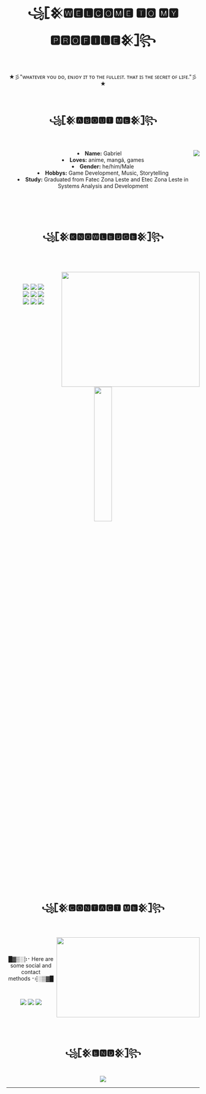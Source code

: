 <body>
  <center>
<h1 align="center">꧁𓊈𒆜🆆🅴🅻🅲🅾🅼🅴 🆃🅾 🅼🆈 🅿🆁🅾🅵🅸🅻🅴𒆜𓊉꧂</h1>
<br>
<div align="center">
  <p>★彡"ᴡʜᴀᴛᴇᴠᴇʀ ʏᴏᴜ ᴅᴏ, ᴇɴᴊᴏʏ ɪᴛ ᴛᴏ ᴛʜᴇ ꜰᴜʟʟᴇꜱᴛ. ᴛʜᴀᴛ ɪꜱ ᴛʜᴇ ꜱᴇᴄʀᴇᴛ ᴏꜰ ʟɪꜰᴇ."彡★</p>
  
</div>
    <div align="center">
      </div>
<div>
<br>
<h2 align="center">꧁𓊈𒆜🅰🅱🅾🆄🆃 🅼🅴𒆜𓊉꧂</h2>
<br>
<br>
  <div align="center">
<img src="https://64.media.tumblr.com/e1f1c97123ae217eb731500e502e0083/tumblr_n9dxcikmIU1qc9zfzo7_r1_250.gif" align="right">
  </div>
<li>
 <b>Name:</b> Gabriel</li>
<li>
<b>Loves:</b> anime, mangá, games
</li>
<li>
<b>Gender:</b> he/him/Male
</li>
<li>
<b>Hobbys:</b> Game Development, Music, Storytelling
</li>
<li>
  <b>Study:</b> Graduated from Fatec Zona Leste and Etec Zona Leste in Systems Analysis and Development
</li>
<br><br>
</div>
<div>
<br>
<br>
<h2 align="center">꧁𓊈𒆜🅺🅽🅾🆆🅻🅴🅳🅶🅴𒆜𓊉꧂</h2>
<br>
<br>
<p>
  <div align="center">
<img src="https://gifdb.com/images/high/umiko-ahagon-desktop-programming-eg5f8g2281ekfhde.webp" align="right" width="360px" height="300px">
  </div>
</div>
<div>
  <br>
<p align="center"><img src="https://img.shields.io/badge/PHP-777BB4?style=for-the-badge&logo=php&logoColor=white"/> <img src="https://img.shields.io/badge/html5%20-%23E34F26.svg?&style=for-the-badge&logo=html5&logoColor=white"/> <img src="https://img.shields.io/badge/css3%20-%231572B6.svg?&style=for-the-badge&logo=css3&logoColor=white"/><br>
 <img src="https://img.shields.io/badge/JavaScript-F7DF1E?style=for-the-badge&logo=javascript&logoColor=black"/> <img src="https://img.shields.io/badge/-boostrap-0D1117?style=for-the-badge&logo=bootstrap&labelColor=0D1117"/> <img src="https://img.shields.io/badge/git%20-%23F05033.svg?&style=for-the-badge&logo=git&logoColor=white"/><br> 
 <img src="https://img.shields.io/badge/MySQL-00000F?style=for-the-badge&logo=mysql&logoColor=white"> <img src="https://img.shields.io/badge/java-%23ED8B00.svg?style=for-the-badge&logo=openjdk&logoColor=white"> <img src="https://img.shields.io/badge/Vscode-007ACC?style=for-the-badge&logo=visual-studio-code&logoColor=white"><br><br>
<div  align="center" style="margin-bottom:100px">
<img width=30% align="center" src="https://github-readme-stats.vercel.app/api/top-langs/?username=aoki-code&show_icons=true&theme=nord&layout=compact" />
</div>
</p>
<br>
<br>
<h2 align="center">꧁𓊈𒆜🅲🅾🅽🆃🅰🅲🆃 🅼🅴𒆜𓊉꧂</h2>
<br>
<br>
  <div align="center">
<img src="https://i.pinimg.com/originals/a9/76/7d/a9767d35192a99c9a45b5376fff4a709.gif" align="right" width="373.5px" height="208.5px">
  </div>
<br>
<br>
<p align="center">█▓▒­░⡷⠂Here are some social and contact methods⠐⢾░▒▓█</p>
<br>
<p align="center"><a href="https://www.linkedin.com/in/gabriel-pacheco-6289ab1b5/" target="_blank"><img src="https://img.shields.io/badge/LinkedIn-0077B5?style=for-the-badge&logo=linkedin&logoColor=white"/></a> <a href="mailto:gabriel.pvergino@gmail.com" target="_blank"><img src="https://img.shields.io/badge/Gmail-333333?style=for-the-badge&logo=gmail&logoColor=red"/></a> <a href="https://www.reddit.com/u/Aoki_Aozaki" target="_blank"><img src="https://img.shields.io/badge/Reddit-000?style=for-the-badge&logo=reddit&logoColor=FF4500"/></a></p>
</div>
<br>
<br>
<br>
<div>
<h2 align="center">꧁𓊈𒆜🅴🅽🅳𒆜𓊉꧂</h2>
<br>
<div align="center">
<img src="https://i.imgur.com/jx17oHT.gif">
</div>
<hr>
</div>
</div>
    </center>
</body>
